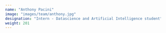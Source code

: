 ```yaml
---
name: "Anthony Pacini"
image: "images/team/anthony.jpg"
designation: "Intern - Datascience and Artificial Intelligence student"
weight: 201
---
```

